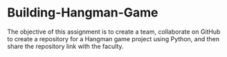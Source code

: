 # Building-Hangman-Game
The objective of this assignment is to create a team, collaborate on GitHub to create a repository for a Hangman game project using Python, and then share the repository link with the faculty.
